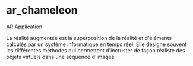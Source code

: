 # ar_chameleon
AR Application

La réalité augmentée est la superposition de la réalité et d'éléments calculés par un système informatique en temps réel. Elle désigne souvent les différentes méthodes qui permettent d'incruster de façon réaliste des objets virtuels dans une séquence d'images
